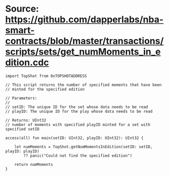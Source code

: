 # Source: https://github.com/dapperlabs/nba-smart-contracts/blob/master/transactions/scripts/sets/get_numMoments_in_edition.cdc

```
import TopShot from 0xTOPSHOTADDRESS

// This script returns the number of specified moments that have been
// minted for the specified edition

// Parameters:
//
// setID: The unique ID for the set whose data needs to be read
// playID: The unique ID for the play whose data needs to be read

// Returns: UInt32
// number of moments with specified playID minted for a set with specified setID

access(all) fun main(setID: UInt32, playID: UInt32): UInt32 {

    let numMoments = TopShot.getNumMomentsInEdition(setID: setID, playID: playID)
        ?? panic("Could not find the specified edition")

    return numMoments
}
```